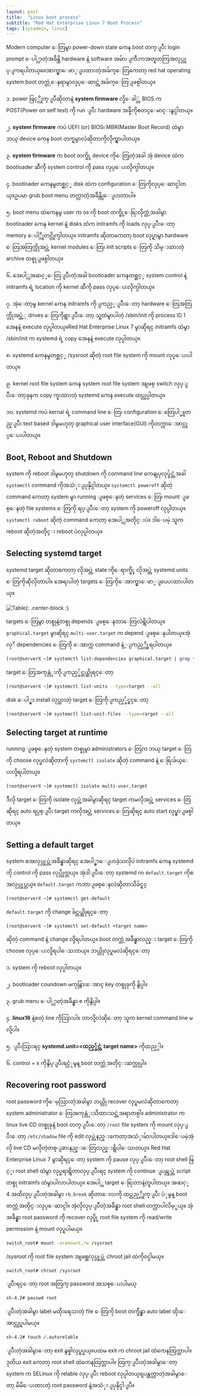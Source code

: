 ```yaml
---
layout: post
title:  "Linux boot process"
subtitle: "Red Hat Enterprise Linux 7 Boot Process"
tags: [sysadmin, linux]
---
```


Modern computer ေတြမွာ power-down state ကေန boot တက္ျပီး login prompt ေပါ္လာတဲ့အခ်ိန္ထိ hardware နဲ့ software အမ်ားျကီးကအတူတကြအလုပ္လုပ္ျကရပါတယ္။ေအာက္မွာေဖာ္ျပထားတဲ့အခ်က္ေတြကေတာ့ red hat operating system boot တက္တဲ့ေနရာမွာလုပ္ေဆာင္တဲ့အခ်က္ေတြျဖစ္ပါတယ္။

၁. power ဖြင့္လိုက္ျပီဆိုတာနဲ့ **system firmware** လို့ေခါ္တဲ့ BIOS က POST(Power on self test) ကို run ျပီး hardware အခ်ို့ကိုစတင္ေမာင္းနွင္ပါတယ္။

၂. **system firmware** ကပဲ UEFI (or) BIOS၊ MBR(Master Boot Record) ထဲမွာ ဘယ္ device ကေန boot တက္ရမွာလဲဆိုတာကိုလိုက္ရွာပါတယ္။

၃. **system firmware** က boot တက္ဖို့ device ကိုေတြ့တဲ့အခါ အဲ့ device ထဲက bootloader ဆီကို system control ကို pass လုပ္ေပးလိုက္ပါတယ္။

၄. bootloader ကေနမွတစ္ဆင့္ disk ထဲက configuration ေတြကိုလုပ္ေဆာင္ပါတယ္။ဥပမာ grub boot menu တက္လာတဲ့အခ်ိန္ကိုေျပာတာပါ။

၅. boot menu ထဲကေနမွ user က os ကို boot  တက္ဖို့ေရြးလိုက္တဲ့အခါမွာ bootloader ကေန  kernel နဲ့ disks ထဲက initramfs ကို loads လုပ္ျပီးေတာ့ memory ေပါ္ကိုတင္လိုက္ပါတယ္။ initramfs ဆိုတာကေတာ့ boot လုပ္ရာမွာ hardware ေတြအတြက္လိုအပ္တဲ့ kernel modules ေတြ၊ init scripts ေတြကို သိမ္းထားတဲ့ archive တစ္ခုျဖစ္ပါတယ္။

၆. အေပါ္ကအဆင့္ေတြျပီးတဲ့အခါ bootloader ကေနတစ္ဆင့္ system control နဲ့ initramfs ရဲ့ location  ကို kernel ဆီကို pass လုပ္ေပးလိုက္ပါတယ္။

၇. အဲ့ေတာ့မွ kernel ကေန initramfs ကိုျကည့္ျပီးေတာ့ hardware ေတြအတြက္လိုအပ္တဲ့့ drives ေတြကိုရွာျပီးေတာ့ သူ့ထဲမွာပါတဲ့ /sbin/init ကို process ID 1 အေနနဲ့ execute လုပ္ပါတယ္။Red Hat Enterprise Linux 7 မွာဆိုရင္ initramfs ထဲမွာ  /sbin/init က systemd  ရဲ့ copy အေနနဲ့ execute လုပ္ပါတယ္။

၈. systemd ကေနမွတစ္ဆင့္ /sysroot ဆိုတဲ့ root file system ကို  mount လုပ္ေပးပါတယ္။

၉. kernel root file system ကေန system root file system အျဖစ္  switch လုပ္ျပီးေတာ့ခုနက copy ကူးထားတဲ့  systemd ကေန execute ထပ္လုပ္ပါတယ္။

၁၀. systemd ကပဲ kernal ရဲ့ command line ေတြ၊ configuration ေတြေပါ္မူတည္ျပီး text based ဒါမွမဟုတ္ graphical user interface(GUI) ကိုတက္လာေအာင္လုပ္ေပးပါတယ္။

## Boot, Reboot and Shutdown
system ကို reboot ဒါမွမဟုတ္ shutdown  ကို command line ကေနျပုလုပ္ခ်င္တဲ့အခါ `systemctl` command ကိုအသံုးျပုနိုင္ပါတယ္။
`systemctl poweroff` ဆိုတဲ့ command ကေတာ့ system မွာ running ျဖစ္ေနတဲ့ services ေတြ၊ mount ျဖစ္ေနတဲ့ file systems ေတြကို ရပ္ျပီးေတာ့ system ကို poweroff လုပ္ပါတယ္။
`systemctl reboot` ဆိုတဲ့ command ကေတာ့ အေပါ္ကအတိုင္းပဲ။ ဒါေပမဲ့ သူက reboot ဆိုတဲ့အတိုင္း reboot ပဲလုပ္ပါတယ္။

## Selecting systemd target
systemd target ဆိုတာကေတာ့ လိုအပ္တဲ့ state ကိုေရာက္ဖို့ လိုအပ္တဲ့ systemd units ေတြကိုဆိုလိုတာပါ။ အေရးပါတဲ့ targets ေတြကိုေအာက္မွာေဖာ္ျပေပးထားပါတယ္။

![Table](/img/boot/1.png){: .center-block :}

targets ေတြမွာ တစ္ခုနဲ့တစ္ခု depends ျဖစ္ေနတာေတြလဲရွိပါတယ္။ `graphical.target` မွာဆိုရင္ `multi-user.target` က depend ျဖစ္ေနပါတယ္။အဲ့လုိ dependencies ေတြကို ေအာက္က command နဲ့့ျကည့္လို့ရပါတယ္။
```bash
[root@serverX ~]# systemctl list-dependencies graphical.target | grep target
```
target ေတြအကုန္လံုးကိုျကည့္ခ်င္တယ္ဆိုရင္ေတာ့
```bash
[root@serverX ~]# systemctl list-units --type=target --all
```
disk ေပါ္မွာ install လုပ္ထားတဲ့ target ေတြကိုျကည့္ခ်င္ရင္ေတာ့
```bash
[root@serverX ~]# systemctl list-unit-files --type=rarget --all
```
## Selecting target at runtime
running ျဖစ္ေနတဲ့ system တစ္ခုမွာ administrators ေတြက ဘယ္ target ေတြကို choose လုပ္မလဲဆိုတာကို `systemctl isolate` ဆိုတဲ့ command နဲ့  ေရြးခ်ယ္ေပးလို့ရပါတယ္။
```bash
[root@serverX ~]# systemctl isolate multi-user.target
```
ဒီလို target ေတြကို isolate  လုပ္တဲ့အခါမွာဆိုရင္ target ကမလိုအပ္တဲ့ services ေတြဆိုရင္ auto ရပ္ပစ္ျပီး target ကလိုအပ္တဲ့ services ေတြဆိုရင္ auto start လုပ္မွာျဖစ္ပါတယ္။

## Setting a default target
system စအလုပ္လုပ္တဲ့အခ်ိန္မွာဆိုရင္ အေပါ္မွာေျပာခဲ့သလိုပဲ initramfs ကေန systemd ကို control ကို pass လုပ္လိုက္တယ္။ အဲ့ဒါျပီးေတာ့ systemd က `default.target`  ကိုစအလုပ္လုပ္တယ္။
`default.target` ကဘာျဖစ္ေနလဲဆိုတာသိခ်င္ရင္
```bash
[root@serverX ~]# systemctl get-default
```
`default.target` ကို change ခ်င္တယ္ဆိုရင္ေတာ့
```basg
[root@serverX ~]# systemctl set-default <target name>
```
ဆိုတဲ့ command  နဲ့ change လို့ရပါတယ္။
boot တက္တဲ့အခ်ိန္မွာလည္း target ေတြကို choose လုပ္ေပးလို့ရပါေသးတယ္။
ဘယ္လိုလုပ္ရမလဲဆိုရင္ေတာ့

၁. system ကို reboot လုပ္ပါတယ္။

၂. bootloader coundown မကုန္သြားေအာင္ key တစ္ခုခုကို နွိပ္ပါ။

၃. grub menu ေပါ္လာတဲ့အခ်ိန္မွာ e ကိုနွိပ္ပါ။

၄. **linux16** နဲ့စတဲ့ line ကိုသြားပါ။ ဘာလို့လဲဆိုေတာ့ သူက kernel command line မလို့ပါ။

၅. ျပီးသြားရင္ **systemd.unit=<ထည့္ခ်င္တဲ့ target name>** ကိုထည့္ပါ။

၆. control + x ကိုနွိပ္ျပီးရင္ပံုမွန္ boot  တက္တဲ့အတိုင္းဆက္လုပ္ပါ။

## Recovering root password
root password ကိုေမ့သြားတဲ့အခါမွာ ဘယ္လို recover လုပ္ရမလဲဆိုတာကေတာ့ system administrator ေတြအကုန္လံုးသိထားသင္တဲ့အရာတစ္ပါ။
administrator က linux live CD တစ္ခုခုနဲ့ boot တက္ျပီးေတာ့ `/root` file system ကို mount လုပ္ျပီးေတာ့ `/etc/shadow` file ကို edit လုပ္တဲ့နည္းကေတာ့အသံုးမ်ားပါတယ္။ဒါေပမဲ့အဲ့လို live CD မလိုတဲ့တစ္ျခားနည္းေတြလည္းရွိပါေသးတယ္။
Red Hat Enterprise Linux 7 မွာဆိုရင္ေတာ့ system ကို pause လုပ္ျပီးေတာ့ root shell ဖြင့္၊ root shell ထဲမွာ လုပ္စရာရွိတာလုပ္ျပီးရင္  system ကို continue ျပန္လုပ္တဲ့ script တစ္ခု initramfs ထဲမွာပါလာပါတယ္။
အေပါ္က target ေရြးတာနဲ့တူပါတယ္။ အဆင့္ 4 အထိလုပ္ျပီးတဲ့အခါမွာ `rb.break` ဆိုတာေလးကို ထပ္ထည့္လိုက္ျပီး ပံုမွန္ boot တက္တဲ့အတိုင္းလုပ္ေဆာင္ပါ။
အဲ့လိုလုပ္ျပီတဲ့အခ်ိန္မွာ root shell တက္လာပါလိမ့္မယ္။
အဲ့အခ်ိန္မွာ root password ကို recover လုပ္ဖို့ root file system ကို read/write permission နဲ့ mount လုပ္ရပါမယ္။
```bash
switch_root# mount -oremount,rw /sysroot
```
/sysroot ကို root file system အျဖစ္အလုပ္လုပ္တဲ့ chroot jail ထဲကို၀င္ပါမယ္။
```bash
switch_root# chroot /sysroot
```
ျပီးရင္ေတာ့ root အတြက္ password အသစ္ေပးပါမယ္
```bash
sh-4.2# passwd root
```
ျပီးတဲ့အခါမွာ label  မထိုးရေသးတဲ့ file ေတြကို boot တက္ခ်ိန္မွာ auto label ထိုးေအာင္လုပ္ရပါမယ္။
```bash
sh-4.2# touch /.autorelable
```
ျပီးတဲ့အခါမွာေတာ့ exit နွစ္ခါလုပ္ရပ္မယ္။ပထမ exit က chroot jail ထဲကေနထြက္တာပါ။ဒုတိယ exit ကေတာ့ root shell ထဲကေနထြက္တာပါ။
ထြက္ျပီးတဲ့အခါမွာေတာ့ system က SELinux ကို relable လုပ္ျပီး reboot လုပ္ပါတယ္။ျပန္တက္လာတဲ့အခါမွာေတာ့ မိမိေပးထားတဲ့ root password နဲ့အသံုးျပုနိုင္ပါျပီ။
